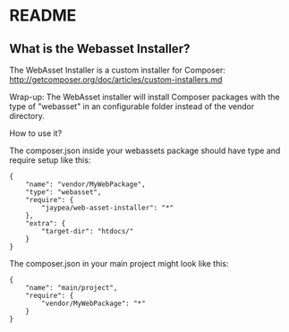 README
======

What is the Webasset Installer?
----------------

The WebAsset Installer is a custom installer for Composer:
http://getcomposer.org/doc/articles/custom-installers.md

Wrap-up: The WebAsset installer will install Composer packages with the type of
"webasset" in an configurable folder instead of the vendor directory.

How to use it?

The composer.json inside your webassets package should have type and require setup like this:

	{
		"name": "vendor/MyWebPackage",
		"type": "webasset",
		"require": {
			"jaypea/web-asset-installer": "*"
		},
        "extra": {
            "target-dir": "htdocs/"
        }
	}

The composer.json in your main project might look like this:

	{
		"name": "main/project",
		"require": {
			"vendor/MyWebPackage": "*"
		}
	}
